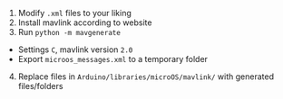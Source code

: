 1. Modify `.xml` files to your liking
2. Install mavlink according to website
3. Run `python -m mavgenerate`
  - Settings `C`, mavlink version `2.0`
  - Export `microos_messages.xml` to a temporary folder
4. Replace files in `Arduino/libraries/microOS/mavlink/` with generated files/folders
